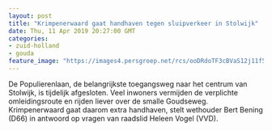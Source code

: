 ```yaml
---
layout: post
title: "Krimpenerwaard gaat handhaven tegen sluipverkeer in Stolwijk"
date: Thu, 11 Apr 2019 20:27:00 GMT
categories: 
- zuid-holland 
- gouda 
feature_image: "https://images4.persgroep.net/rcs/ooDRdoTF3cBVaS12j11f5-TXG1c/diocontent/145337770/_fitwidth/400/?appId=21791a8992982cd8da851550a453bd7f&quality=0.7"
---
```


De Populierenlaan, de belangrijkste toegangsweg naar het centrum van Stolwijk, is tijdelijk afgesloten. Veel inwoners vermijden de verplichte omleidingsroute en rijden liever over de smalle Goudseweg. Krimpenerwaard gaat daarom extra handhaven, stelt wethouder Bert Bening (D66) in antwoord op vragen van raadslid Heleen Vogel (VVD).
